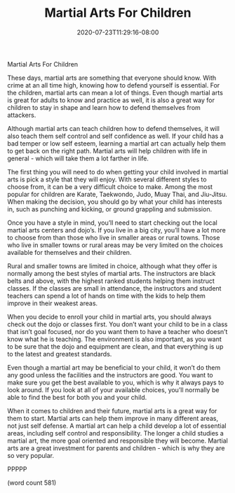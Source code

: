 ﻿---
title: "Martial Arts For Children"
date: 2020-07-23T11:29:16-08:00
description: "Martial Arts Tips for Web Success"
featured_image: "/images/Martial Arts.jpg"
tags: ["Martial Arts"]
---

Martial Arts For Children

These days, martial arts are something that everyone should know.  With crime at an all time high, knowing how to defend yourself is essential.  For the children, martial arts can mean a lot of things.  Even though martial arts is great for adults to know and practice as well, it is also a great way for children to stay in shape and learn how to defend themselves from attackers.

Although martial arts can teach children how to defend themselves, it will also teach them self control and self confidence as well.  If your child has a bad temper or low self esteem, learning a martial art can actually help them to get back on the right path.  Martial arts will help children with life in general - which will take them a lot farther in life.

The first thing you will need to do when getting your child involved in martial arts is pick a style that they will enjoy.  With several different styles to choose from, it can be a very difficult choice to make.  Among the most popular for children are Karate, Taekwondo, Judo, Muay Thai, and Jiu-Jitsu.  When making the decision, you should go by what your child has interests in, such as punching and kicking, or ground grappling and submission.

Once you have a style in mind, you’ll need to start checking out the local martial arts centers and dojo’s.  If you live in a big city, you’ll have a lot more to choose from than those who live in smaller areas or rural towns.  Those who live in smaller towns or rural areas may be very limited on the choices available for themselves and their children.

Rural and smaller towns are limited in choice, although what they offer is normally among the best styles of martial arts.  The instructors are black belts and above, with the highest ranked students helping them instruct classes.  If the classes are small in attendance, the instructors and student teachers can spend a lot of hands on time with the kids to help them improve in their weakest areas.

When you decide to enroll your child in martial arts, you should always check out the dojo or classes first.  You don’t want your child to be in a class that isn’t goal focused, nor do you want them to have a teacher who doesn’t know what he is teaching.  The environment is also important, as you want to be sure that the dojo and equipment are clean, and that everything is up to the latest and greatest standards.

Even though a martial art may be beneficial to your child, it won’t do them any good unless the facilities and the instructors are good.  You want to make sure you get the best available to you, which is why it always pays to look around.  If you look at all of your available choices, you’ll normally be able to find the best for both you and your child.

When it comes to children and their future, martial arts is a great way for them to start.  Martial arts can help them improve in many different areas, not just self defense.  A martial art can help a child develop a lot of essential areas, including self control and responsibility.  The longer a child studies a martial art, the more goal oriented and responsible they will become.  Martial arts are a great investment for parents and children - which is why they are so very popular.

PPPPP

(word count 581)
